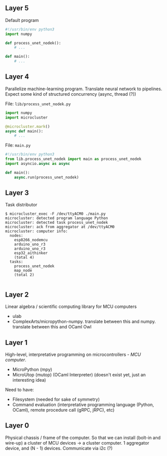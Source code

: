 ## Layer 5

Default program

```python
#!/usr/bin/env python3
import numpy

def process_unet_nodek():
    # ...

def main():
    # ...
```

## Layer 4

Parallelize machine-learning program. Translate neural network to pipelines. Expect some kind of structured concurrency (async, thread (?))

File: `lib/process_unet_nodek.py`

```python
import numpy
import microcluster

@microcluster.mark()
async def main():
    # ...
```

File: `main.py`

```python
#!/usr/bin/env python3
from lib.process_unet_nodek import main as process_unet_nodek
import asyncio.async as async

def main():
    async.run(process_unet_nodek)
```

## Layer 3

Task distributor

```
$ microcluster_exec -F /dev/ttyACM0 ./main.py
microcluster: detected program language Python
microcluster: detected task process_unet_nodek
microcluster: ack from aggregator at /dev/ttyACM0
microcluster: computer info:
  nodes:
    esp8266_nodemcu
    arduino_uno_r3
    arduino_uno_r3
    esp32_aithinker
    (total 4)
  tasks:
    process_unet_nodek
    map_node
    (total 2)
    
```

## Layer 2

Linear algebra / scientific computing library for MCU computers

- ulab
- ComplexArts/micropython-numpy. translate between this and numpy. translate between this and OCaml Owl

## Layer 1

High-level, interpretative programming on microcontrollers - *MCU computer*.

- MicroPython (mpy)
- MicroUtop (mutop) (OCaml Interpreter) (doesn't exist yet, just an interesting idea)

Need to have:

- Filesystem (needed for sake of symmetry)
- Command evaluation (interpretative programming language (Python, OCaml), remote procedure call (gRPC, jRPC), etc)

## Layer 0

Physical chassis / frame of the computer. So that we can install (bolt-in and wire-up) a cluster of MCU devices -> a cluster computer. 1 aggregator device, and (N - 1) devices. Communicate via i2c (?)
